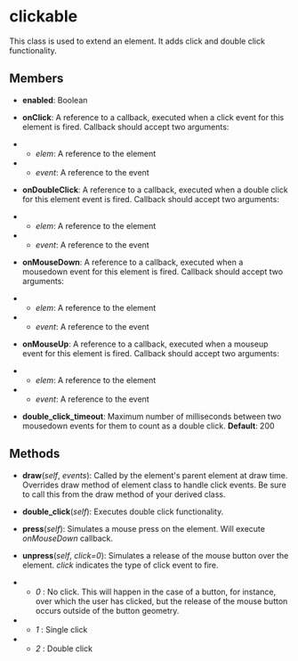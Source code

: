 clickable
=========

This class is used to extend an element. It adds click and double click functionality.

Members
-------

 - **enabled**: Boolean

 - **onClick**: A reference to a callback, executed when a click event for this element is fired. Callback should accept two arguments:
 - - *elem*: A reference to the element
 - - *event*: A reference to the event

 - **onDoubleClick**: A reference to a callback, executed when a double click for this element event is fired. Callback should accept two arguments:
 - - *elem*: A reference to the element
 - - *event*: A reference to the event

 - **onMouseDown**: A reference to a callback, executed when a mousedown event for this element is fired. Callback should accept two arguments:
 - - *elem*: A reference to the element
 - - *event*: A reference to the event

 - **onMouseUp**: A reference to a callback, executed when a mouseup event for this element is fired. Callback should accept two arguments:
 - - *elem*: A reference to the element
 - - *event*: A reference to the event

 - **double_click_timeout**: Maximum number of milliseconds between two mousedown events for them to count as a double click. **Default**: 200

Methods
-------

 - **draw**(*self*, *events*): Called by the element's parent element at draw time. Overrides draw method of element class to handle click events. Be sure to call this from the draw method of your derived class.

 - **double_click**(*self*): Executes double click functionality.

 - **press**(*self*): Simulates a mouse press on the element. Will execute *onMouseDown* callback.

 - **unpress**(*self*, *click=0*): Simulates a release of the mouse button over the element. *click* indicates the type of click event to fire.
 - - *0* : No click. This will happen in the case of a button, for instance, over which the user has clicked, but the release of the mouse button occurs outside of the button geometry.
 - - *1* : Single click
 - - *2* : Double click